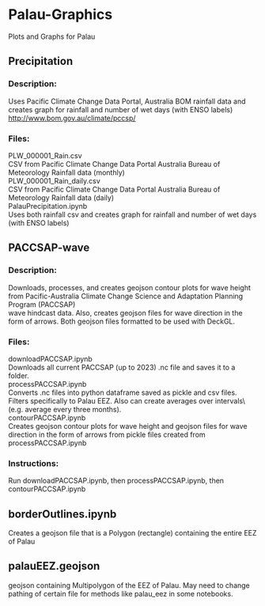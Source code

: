 # Palau-Graphics
Plots and Graphs for Palau

## Precipitation
  ### Description:
  Uses Pacific Climate Change Data Portal, Australia BOM rainfall data and creates graph for rainfall and number of wet days (with ENSO labels)\
      http://www.bom.gov.au/climate/pccsp/

  ### Files:
  PLW_000001_Rain.csv\
    CSV from Pacific Climate Change Data Portal Australia Bureau of Meteorology Rainfall data (monthly)\
  PLW_000001_Rain_daily.csv\
    CSV from Pacific Climate Change Data Portal Australia Bureau of Meteorology Rainfall data (daily)\
  PalauPrecipitation.ipynb\
    Uses both rainfall csv and creates graph for rainfall and number of wet days (with ENSO labels)
      
## PACCSAP-wave

  ### Description:
  Downloads, processes, and creates geojson contour plots for wave height from Pacific-Australia Climate Change Science and Adaptation Planning Program (PACCSAP)\
  wave hindcast data. Also, creates geojson files for wave direction in the form of arrows. Both geojson files formatted to be used with DeckGL.
    
  ### Files:
  downloadPACCSAP.ipynb\
    Downloads all current PACCSAP (up to 2023) .nc file and saves it to a folder.\
  processPACCSAP.ipynb\
    Converts .nc files into python dataframe saved as pickle and csv files. Filters specifically to Palau EEZ. Also can create averages over intervals\ (e.g. average every three months).\
  contourPACCSAP.ipynb\
    Creates geojson contour plots for wave height and geojson files for wave direction in the form of arrows from pickle files created from       processPACCSAP.ipynb
  ### Instructions:
  Run downloadPACCSAP.ipynb, then processPACCSAP.ipynb, then contourPACCSAP.ipynb

## borderOutlines.ipynb
  Creates a geojson file that is a Polygon (rectangle) containing the entire EEZ of Palau

## palauEEZ.geojson
  geojson containing Multipolygon of the EEZ of Palau. May need to change pathing of certain file for methods like palau_eez in some notebooks.
